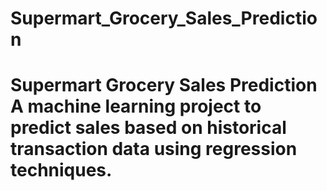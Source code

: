# Supermart_Grocery_Sales_Prediction
# Supermart Grocery Sales Prediction  A machine learning project to predict sales based on historical transaction data using regression techniques. 
